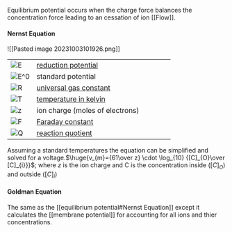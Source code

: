 Equilibrium potential occurs when the charge force balances the concentration force leading to an cessation of ion [[Flow]].


#### Nernst Equation 
![[Pasted image 20231003101926.png]]

|                                                                                                            |                                                                                                                                                                                                                                                                                                                                                                                                                                                                   |     |     |     |     |
| ---------------------------------------------------------------------------------------------------------- | ----------------------------------------------------------------------------------------------------------------------------------------------------------------------------------------------------------------------------------------------------------------------------------------------------------------------------------------------------------------------------------------------------------------------------------------------------------------- | --- | --- | --- | --- |
| ![E](https://www.gstatic.com/education/formulas2/553212783/en/nernst_equation_nernst_equation_var_1.svg)   | [reduction potential](https://www.google.com/search?client=firefox-b-1-d&sca_esv=570352775&channel=fenc&sxsrf=AM9HkKkno7eL2t1SW0phGYJzugnH1V_Qfg:1696353547728&q=Reduction+potential&stick=H4sIAAAAAAAAAOPgE-LQz9U3yDYysFDiBLHMKg0NU7S0spOt9FNTSpMTSzLz8_TT8otyS3MSraC0QmZuYnqqQmJecXlq0SNGE26Blz_uCUtpT1pz8hqjKhdXcEZ-uWteSWZJpZA4FxuUxSvFzYWwgWcRq3AQyAKQ-QoF-SWpQFWJOQDN-cFMkAAAAA&sa=X&ved=2ahUKEwilu4C1sdqBAxXLODQIHSaIBS0Q24YFegQIFxAC)                     |     |     |     |     |
| ![E^0](https://www.gstatic.com/education/formulas2/553212783/en/nernst_equation_nernst_equation_var_2.svg) | standard potential                                                                                                                                                                                                                                                                                                                                                                                                                                                |     |     |     |     |
| ![R](https://www.gstatic.com/education/formulas2/553212783/en/nernst_equation_nernst_equation_var_3.svg)   | [universal gas constant](https://www.google.com/search?client=firefox-b-1-d&sca_esv=570352775&channel=fenc&sxsrf=AM9HkKkno7eL2t1SW0phGYJzugnH1V_Qfg:1696353547728&q=Gas+constant&stick=H4sIAAAAAAAAAOPgE-LQz9U3yDYysFACs9ItzeO1tLKTrfRTU0qTE0sy8_P00_KLcktzEq2gtEJmbmJ6qkJiXnF5atEjRmNugZc_7glLaU1ac_IaowoXV3BGfrlrXklmSaWQGBcblMUjxcUFt4BnESuPe2KxQnJ-XnFJYl4JAHp1iAqHAAAA&sa=X&ved=2ahUKEwilu4C1sdqBAxXLODQIHSaIBS0Q24YFegQIFxAD)                               |     |     |     |     |
| ![T](https://www.gstatic.com/education/formulas2/553212783/en/nernst_equation_nernst_equation_var_4.svg)   | [temperature in kelvin](https://www.google.com/search?client=firefox-b-1-d&sca_esv=570352775&channel=fenc&sxsrf=AM9HkKkno7eL2t1SW0phGYJzugnH1V_Qfg:1696353547728&q=Thermodynamic+temperature&stick=H4sIAAAAAAAAAOPgE-LQz9U3yDYysFACs5IyTC20tLKTrfRTU0qTE0sy8_P00_KLcktzEq2gtEJmbmJ6qkJiXnF5atEjRmNugZc_7glLaU1ac_IaowoXV3BGfrlrXklmSaWQGBcblMUjxcUFt4BnEatkSEZqUW5-SmVeYm5mskJJam5BalFiSWlRKgBL8R31lAAAAA&sa=X&ved=2ahUKEwilu4C1sdqBAxXLODQIHSaIBS0Q24YFegQIFxAE) |     |     |     |     |
| ![z](https://www.gstatic.com/education/formulas2/553212783/en/nernst_equation_nernst_equation_var_5.svg)   | ion charge (moles of electrons)                                                                                                                                                                                                                                                                                                                                                                                                                                   |     |     |     |     |
| ![F](https://www.gstatic.com/education/formulas2/553212783/en/nernst_equation_nernst_equation_var_6.svg)   | [Faraday constant](https://www.google.com/search?client=firefox-b-1-d&sca_esv=570352775&channel=fenc&sxsrf=AM9HkKkno7eL2t1SW0phGYJzugnH1V_Qfg:1696353547728&q=Faraday+constant&stick=H4sIAAAAAAAAAOPgE-LQz9U3yDYysFACs9IN0sq0tLKTrfRTU0qTE0sy8_P00_KLcktzEq2gtEJmbmJ6qkJiXnF5atEjRmNugZc_7glLaU1ac_IaowoXV3BGfrlrXklmSaWQGBcblMUjxcUFt4BnEauAW2JRYkpipUJyfl5xSWJeCQDqWl0EiwAAAA&sa=X&ved=2ahUKEwilu4C1sdqBAxXLODQIHSaIBS0Q24YFegQIFxAF)                           |     |     |     |     |
| ![Q](https://www.gstatic.com/education/formulas2/553212783/en/nernst_equation_nernst_equation_var_7.svg)   | [reaction quotient](https://www.google.com/search?client=firefox-b-1-d&sca_esv=570352775&channel=fenc&sxsrf=AM9HkKkno7eL2t1SW0phGYJzugnH1V_Qfg:1696353547728&q=Reaction+quotient&stick=H4sIAAAAAAAAAOPgE-LQz9U3yDYysFDiBLFMk-MN0rS0spOt9FNTSpMTSzLz8_TT8otyS3MSraC0QmZuYnqqQmJecXlq0SNGE26Blz_uCUtpT1pz8hqjKhdXcEZ-uWteSWZJpZA4FxuUxSvFzYWwgWcRq2BQamIyyHiFwtL8kszUvBIALO2u_I4AAAA&sa=X&ved=2ahUKEwilu4C1sdqBAxXLODQIHSaIBS0Q24YFegQIFxAG)                        |     |     |     |     |

Assuming a standard temperatures the equation can be simplified and solved for a voltage.$\huge{v_{m}={61\over z} \cdot \log_{10} {[C]_{O}\over [C]_{i}}}$; where *z* is the ion charge and C is the concentration inside ($[C]_{O}$) and outside ($[C]_{i}$)

#### Goldman Equation 
The same as the [[equilibrium potential#Nernst Equation]] except it calculates the [[membrane potential]] for accounting for all ions and thier concentrations.
